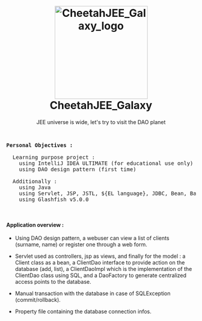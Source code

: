 <h1 align="center">
    <br>
      <a href="https://raw.githubusercontent.com/Siliver4/CheetahJEE_Galaxy/master/assets/img/cheetah_logo.png">
        <img src="assets/img/cheetah_logo.png" alt="CheetahJEE_Galaxy_logo" width="247">
      </a>
    <br>
      CheetahJEE_Galaxy
    <br>
</h1>

<p align="center">
    JEE universe is wide, let's try to visit the DAO planet
</p>

<br>
    
<pre>
<b>Personal Objectives :</b>

  Learning purpose project :
    using IntelliJ IDEA ULTIMATE (for educational use only)
    using DAO design pattern (first time)

  Additionally :
    using Java
    using Servlet, JSP, JSTL, ${EL language}, JDBC, Bean, Basic exception/error handlers
    using Glashfish v5.0.0
</pre>

</br>

<h4>Application overview :</h4>

 - Using DAO design pattern, a webuser can view a list of clients (surname, name) or register one through a web form.
 
 - Servlet used as controllers, jsp as views, and finally for the model : a Client class as a bean, a ClientDao interface to provide action on the database (add, list), a ClientDaoImpl which is the implementation of the ClientDao class using SQL, and a DaoFactory to generate centralized access points to the database.
 
 - Manual transaction with the database in case of SQLException (commit/rollback).
 
 - Property file containing the database connection infos.
